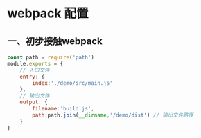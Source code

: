 # webpack 配置

## 一、初步接触webpack

```javascript
const path = require('path')
module.exports = {
    // 入口文件
    entry: {
        index:'./demo/src/main.js'
    },
    // 输出文件
    output: {
        filename:'build.js',
        path:path.join(__dirname,'/demo/dist') // 输出文件路径
    }
}
```



